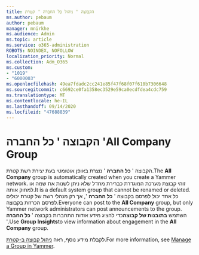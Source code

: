 ```yaml
---
title: הקבוצה ' ניהול כל החברה ' קטרת
ms.author: pebaum
author: pebaum
manager: mnirkhe
ms.audience: Admin
ms.topic: article
ms.service: o365-administration
ROBOTS: NOINDEX, NOFOLLOW
localization_priority: Normal
ms.collection: Adm_O365
ms.custom:
- "1019"
- "6000003"
ms.openlocfilehash: 49ea7fdadc2cc241e85f47f68f07f610b7306648
ms.sourcegitcommit: c6692ce0fa1358ec3529e59ca0ecdfdea4cdc759
ms.translationtype: MT
ms.contentlocale: he-IL
ms.lasthandoff: 09/14/2020
ms.locfileid: "47688839"
---
```

# <a name="all-company-group"></a><span data-ttu-id="244e6-102">הקבוצה ' כל החברה '</span><span class="sxs-lookup"><span data-stu-id="244e6-102">All Company Group</span></span>

<span data-ttu-id="244e6-103">הקבוצה ' **כל החברה** ' נוצרת באופן אוטומטי בעת יצירת רשת קטרת.</span><span class="sxs-lookup"><span data-stu-id="244e6-103">The **All Company** group is automatically created when you create a Yammer network.</span></span> <span data-ttu-id="244e6-104">זוהי קבוצת מערכת המוגדרת כברירת מחדל שלא ניתן לשנות את שמה או למחוק אותה.</span><span class="sxs-lookup"><span data-stu-id="244e6-104">It is a default system group that cannot be renamed or deleted.</span></span> <span data-ttu-id="244e6-105">כל אחד יכול לפרסם בקבוצה ' **כל החברה** ', אך רק מנהלי רשת של קטרת יכולים לפרסם הכרזות בקבוצה.</span><span class="sxs-lookup"><span data-stu-id="244e6-105">Everyone can post to the **All Company** group, but only Yammer network administrators can post announcements to the group.</span></span> <span data-ttu-id="244e6-106">השתמש **בתובנות של קבוצה**כדי להציג מידע אודות התחברות בקבוצה ' **כל החברה** '.</span><span class="sxs-lookup"><span data-stu-id="244e6-106">Use **Group Insights**to view information about engagement in the **All Company** group.</span></span>

<span data-ttu-id="244e6-107">לקבלת מידע נוסף, ראה [ניהול קבוצה ב-קטרת](https://support.office.com/article/Manage-a-group-in-Yammer-6e05c6d6-5548-4c88-89cd-e6757a514ef2).</span><span class="sxs-lookup"><span data-stu-id="244e6-107">For more information, see [Manage a Group in Yammer](https://support.office.com/article/Manage-a-group-in-Yammer-6e05c6d6-5548-4c88-89cd-e6757a514ef2).</span></span>
